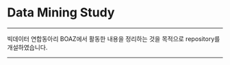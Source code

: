 # Data Mining Study  

------------------------  

빅데이터 연합동아리 BOAZ에서 활동한 내용을 정리하는 것을 목적으로 repository를 개설하였습니다.  

-----------------------  

